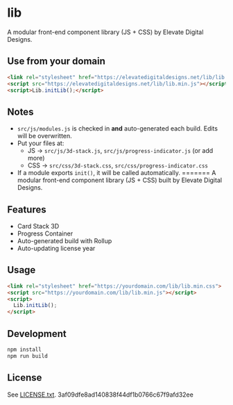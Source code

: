 # lib
A modular front-end component library (JS + CSS) by Elevate Digital Designs.

## Use from your domain
```html
<link rel="stylesheet" href="https://elevatedigitaldesigns.net/lib/lib.min.css">
<script src="https://elevatedigitaldesigns.net/lib/lib.min.js"></script>
<script>Lib.initLib();</script>
```

## Notes
- `src/js/modules.js` is checked in **and** auto-generated each build. Edits will be overwritten.
- Put your files at:
  - JS → `src/js/3d-stack.js`, `src/js/progress-indicator.js` (or add more)
  - CSS → `src/css/3d-stack.css`, `src/css/progress-indicator.css`
- If a module exports `init()`, it will be called automatically.
=======
A modular front-end component library (JS + CSS) built by Elevate Digital Designs.

## Features
- Card Stack 3D
- Progress Container
- Auto-generated build with Rollup
- Auto-updating license year

## Usage
```html
<link rel="stylesheet" href="https://yourdomain.com/lib/lib.min.css">
<script src="https://yourdomain.com/lib/lib.min.js"></script>
<script>
  Lib.initLib();
</script>
```

## Development
```bash
npm install
npm run build
```

## License
See [LICENSE.txt](LICENSE.txt).
3af09dfe8ad140838f44df1b0766c67f9afd32ee
